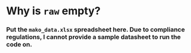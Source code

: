 # Why is `raw` empty?

### Put the `mako_data.xlsx` spreadsheet here. Due to compliance regulations, I cannot provide a sample datasheet to run the code on.